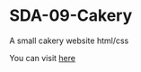# SDA-09-Cakery
A small cakery website html/css

You can visit [here](https://sda-09-cakery.web.app/index.html)
